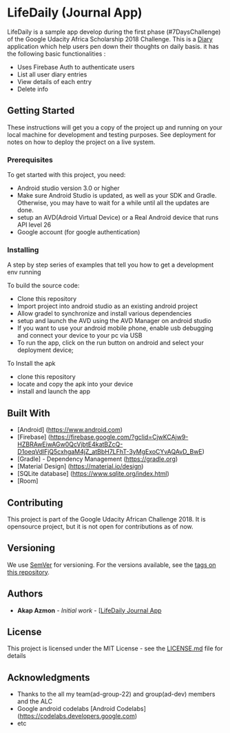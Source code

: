 # LifeDaily (Journal App)


LifeDaily is a sample app develop during the first phase (#7DaysChallenge) of the Google Udacity Africa Scholarship 2018 Challenge.
This is a [Diary](https://en.wikipedia.org/wiki/Diary) application which help users pen down their thoughts on daily basis. it has the following basic functionalities :

* Uses Firebase Auth to authenticate users
* List all user diary entries
* View details of each entry
* Delete info





## Getting Started

These instructions will get you a copy of the project up and running on your local machine for development and testing purposes. See deployment for notes on how to deploy the project on a live system.

### Prerequisites

To get started with this project, you need:
* Android studio version 3.0 or higher
* Make sure Android Studio is updated, as well as your SDK and Gradle.
Otherwise, you may have to wait for a while until all the updates are done.
* setup an AVD(Adroid Virtual Device) or a Real Android device that runs API level 26
* Google account (for google authentication)



### Installing

A step by step series of examples that tell you how to get a development env running

To build the source code:

* Clone this repository
* Import project into android studio as an existing android project
* Allow gradel to synchronize and install various dependencies
* setup and launch the AVD using the AVD Manager on android studio
* If you want to use your android mobile phone, enable usb debugging and connect your device to your pc via USB
* To run the app, click on the run button on android and select your deployment device;


To Install the apk

* clone this repository
* locate and copy the apk into your device
* install and launch the app


## Built With

* [Android] (https://www.android.com)
* [Firebase] (https://firebase.google.com/?gclid=CjwKCAjw9-HZBRAwEiwAGw0QcVjbtE4katBZcQ-D1oeqVdlFjQ5cxhgaM4jZ_atBbH7LFhT-3yMgExoCYvAQAvD_BwE)
* [Gradle]  - Dependency Management (https://gradle.org)
* [Material Design] (https://material.io/design)
* [SQLite database] (https://www.sqlite.org/index.html)
* [Room]

## Contributing

This project is part of the Google Udacity African Challenge 2018. It is opensource project, but it is not open for contributions as of now. 

## Versioning

We use [SemVer](http://semver.org/) for versioning. For the versions available, see the [tags on this repository](https://github.com/your/project/tags). 

## Authors

* **Akap Azmon** - *Initial work* - [[LifeDaily Journal App](https://github.com/casyazmon/LifeDaily-Journal-app)



## License

This project is licensed under the MIT License - see the [LICENSE.md](LICENSE.md) file for details

## Acknowledgments

* Thanks to the all my team(ad-group-22) and group(ad-dev) members and the ALC
* Google android codelabs [Android Codelabs] (https://codelabs.developers.google.com)
* etc

